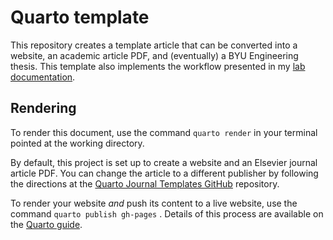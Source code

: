 # Quarto template

This repository creates a template article that can be converted into a website, an academic article PDF, and (eventually) a BYU Engineering thesis. This template also implements the workflow presented in my [lab documentation](https://gregmacfarlane.github.io/lab/workflow.html).

## Rendering

To render this document, use the command `quarto render` in your terminal pointed at the working directory.

By default, this project is set up to create a website and an Elsevier journal article PDF. You can change the article to a different publisher by following the directions at the [Quarto Journal Templates GitHub](https://github.com/quarto-journals) repository.

To render your website *and* push its content to a live website, use the command `quarto publish gh-pages` . Details of this process are available on the [Quarto guide](https://quarto.org/docs/publishing/github-pages.html#publish-command).

